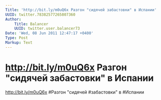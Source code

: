 ```yaml
---
Title: 'http://bit.ly/m0uQ6x Разгон "сидячей забастовки" в Испании'
UUID: twitter.78382577265807360
Author:
    Title: Balancer
    UUID: twitter.user.balancer73
Date: 'Wed, 08 Jun 2011 12:47:17 +0400'
Type: Post
Markup: Text
---
```


# http://bit.ly/m0uQ6x Разгон "сидячей забастовки" в Испании

http://bit.ly/m0uQ6x
#Разгон "сидячей #забастовки" в #Испании